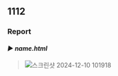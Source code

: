 ## 1112
### Report
#### *▶ name.html* 
>![스크린샷 2024-12-10 101918](https://github.com/user-attachments/assets/d554b6c3-4263-4ad5-8a7d-f74b2abe44f8)
